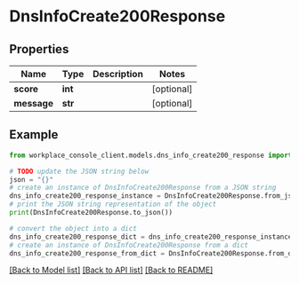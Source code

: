 # DnsInfoCreate200Response


## Properties

Name | Type | Description | Notes
------------ | ------------- | ------------- | -------------
**score** | **int** |  | [optional] 
**message** | **str** |  | [optional] 

## Example

```python
from workplace_console_client.models.dns_info_create200_response import DnsInfoCreate200Response

# TODO update the JSON string below
json = "{}"
# create an instance of DnsInfoCreate200Response from a JSON string
dns_info_create200_response_instance = DnsInfoCreate200Response.from_json(json)
# print the JSON string representation of the object
print(DnsInfoCreate200Response.to_json())

# convert the object into a dict
dns_info_create200_response_dict = dns_info_create200_response_instance.to_dict()
# create an instance of DnsInfoCreate200Response from a dict
dns_info_create200_response_from_dict = DnsInfoCreate200Response.from_dict(dns_info_create200_response_dict)
```
[[Back to Model list]](../README.md#documentation-for-models) [[Back to API list]](../README.md#documentation-for-api-endpoints) [[Back to README]](../README.md)


